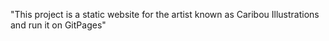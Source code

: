 "This project is a static website for the artist known as Caribou Illustrations and run it on GitPages" 
